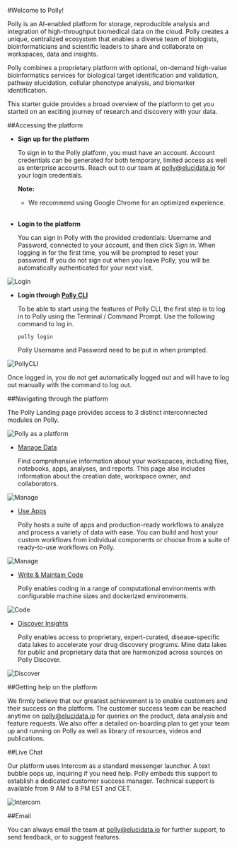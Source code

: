 #Welcome to Polly!

Polly is an AI-enabled platform for storage, reproducible analysis and integration of high-throughput biomedical data on the cloud. Polly creates a unique, centralized ecosystem that enables a diverse team of biologists, bioinformaticians and scientific leaders to share and collaborate on workspaces, data and insights.

Polly combines a proprietary platform with optional, on-demand high-value bioinformatics services for biological target identification and validation, pathway elucidation, cellular phenotype analysis, and biomarker identification.

This starter guide provides a broad overview of the platform to get you started on an exciting journey of research and discovery with your data.

##Accessing the platform

*   **Sign up for the platform**

    To sign in to the Polly platform, you must have an account. Account credentials can be generated for both temporary, limited access as well as enterprise accounts. Reach out to our team at [polly@elucidata.io](mailto:polly@elucidata.io) for your login credentials.

    **Note:**

    *    We recommend using Google Chrome for an optimized experience.
    
    <br/>

*   **Login to the platform**

    You can sign in Polly with the provided credentials: Username and Password, connected to your account, and then click *Sign in*. When logging in for the first time, you will be prompted to reset your password. If you do not sign out when you leave Polly, you will be automatically authenticated for your next visit.

![Login](./img/Home/Login.png)

*   **Login through [Polly CLI](https://docs.elucidata.io/Scaling%20compute/Polly%20CLI.html)**

    To be able to start using the features of Polly CLI, the first step is to log in to Polly using the Terminal / Command Prompt. Use the following command to log in.

    <pre><code>polly login</code></pre>

    Polly Username and Password need to be put in when prompted.

![PollyCLI](./img/Home/PollyCLI.png) <!-- <center>**Figure 5.** Sample metadata mapping file</center> -->

Once logged in, you do not get automatically logged out and will have to log out manually with the command to log out.

##Navigating through the platform

The Polly Landing page provides access to 3 distinct interconnected modules on Polly.

![Polly as a platform](./img/Home/Home1.png) <!-- <center>**Figure 5.** Sample metadata mapping file</center> -->

*   [Manage Data](https://docs.elucidata.io/Getting%20Started/Workspaces.html)

    Find comprehensive information about your workspaces, including files, notebooks, apps, analyses, and reports. This page also includes information about the creation date, workspace owner, and collaborators.

![Manage](./img/Home/Workspace1.png) <!-- <center>**Figure 5.** Sample metadata mapping file</center> -->

*   [Use Apps](https://docs.elucidata.io/Apps/Introduction.html)

     Polly hosts a suite of apps and production-ready workflows to analyze and process a variety of data with ease. You can build and host your custom workflows from individual components or choose from a suite of ready-to-use workflows on Polly.

![Manage](./img/Home/Apps1.png) <!-- <center>**Figure 5.** Sample metadata mapping file</center> -->

*   [Write & Maintain Code](https://docs.elucidata.io/Scaling%20compute/Polly%20Notebooks.html)

    Polly enables coding in a range of computational environments with configurable machine sizes and dockerized environments. 

![Code](./img/Home/code.png) <!-- <center>**Figure 5.** Sample metadata mapping file</center> -->

*   [Discover Insights](https://docs.elucidata.io/Data%20Lake.html)

    Polly enables access to proprietary, expert-curated, disease-specific data lakes to accelerate your drug discovery programs. Mine data lakes for public and proprietary data that are harmonized across sources on  Polly Discover. 

![Discover](./img/Home/Discover1.png) <!-- <center>**Figure 5.** Sample metadata mapping file</center> -->

##Getting help on the platform

We firmly believe that our greatest achievement is to enable customers and their success on the platform. The customer success team can be reached anytime on [polly@elucidata.io](mailto:polly@elucidata.io) for queries on the product, data analysis and feature requests. We also offer a detailed on-boarding plan to get your team up and running on Polly as well as library of resources, videos and publications.

##Live Chat

Our platform uses Intercom as a standard messenger launcher. A text bubble pops up, inquiring if you need help. Polly embeds this support to establish a dedicated customer success manager. Technical support is available from 9 AM to 8 PM EST and CET.

![Intercom](./img/Home/Intercom.png) <!-- <center>**Figure 5.** Sample metadata mapping file</center> -->

##Email

You can always email the team at [polly@elucidata.io](mailto:polly@elucidata.io) for further support, to send feedback, or to suggest features.
